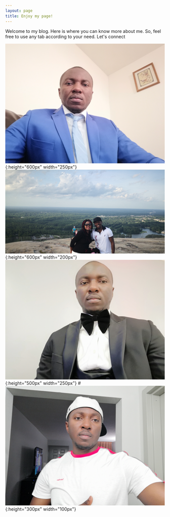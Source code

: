 ```yaml
---
layout: page
title: Enjoy my page!
---
```


Welcome to my blog. 
Here is where you can know more about me. So, feel free to use any tab according to your need.
Let's connect


![My image Name](/assets/css/IMG_20190512_231134.jpg){:height="600px" width="250px"}
![My image Name](/assets/css/IMG_20190622_192640.jpg){:height="600px" width="200px"}
![My image Name](/assets/css/IMG_20191228_194915.jpg){:height="500px" width="250px"}
#![My image Name](/assets/css/IMG_20190621_145724.jpg){:height="300px" width="100px"}
